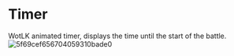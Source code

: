 # Timer
WotLK animated timer, displays the time until the start of the battle.
![5f69cef656704059310bade0](https://user-images.githubusercontent.com/78731609/163247579-df6cf281-6bf7-4a77-ad4a-85c0673ea21c.gif)
